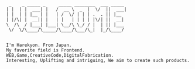 

```aaa

 _    _ _____ _     _____ ________  ___ _____  
| |  | |  ___| |   /  __ \  _  |  \/  ||  ___|  
| |  | | |__ | |   | /  \/ | | | .  . || |__  
| |/\| |  __|| |   | |   | | | | |\/| ||  __|  
\  /\  / |___| |___| \__/\ \_/ / |  | || |___  
 \/  \/\____/\_____/\____/\___/\_|  |_/\____/
                                             

I'm Harekyon. From Japan.
My favorite field is Frontend.
WEB,Game,CreativeCode,DigitalFabrication.
Interesting, Uplifting and intriguing, We aim to create such products.

```

<!---
harekyon/harekyon is a ✨ special ✨ repository because its `README.md` (this file) appears on your GitHub profile.
You can click the Preview link to take a look at your changes.
--->
